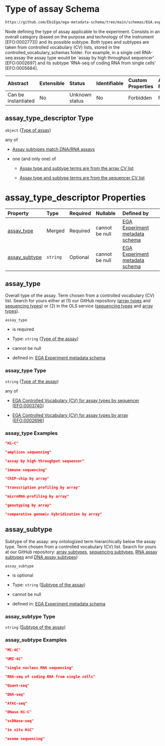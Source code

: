 # Type of assay Schema

```txt
https://github.com/EbiEga/ega-metadata-schema/tree/main/schemas/EGA.experiment.json#/properties/assay_type_descriptor
```

Node defining the type of assay applicable to the experiment. Consists in an overall category (based on the purpose and technology of the instrument \[EFO:0002773]) and its possible subtype. Both types and subtypes are taken from controlled vocabulary (CV) lists, stored in the controlled\_vocabulary\_schemas folder. For example, in a single cell RNA-seq assay the assay type would be 'assay by high throughput sequencer' \[EFO:0002697] and its subtype 'RNA-seq of coding RNA from single cells' \[EFO:0005684].

| Abstract            | Extensible | Status         | Identifiable | Custom Properties | Additional Properties | Access Restrictions | Defined In                                                                           |
| :------------------ | :--------- | :------------- | :----------- | :---------------- | :-------------------- | :------------------ | :----------------------------------------------------------------------------------- |
| Can be instantiated | No         | Unknown status | No           | Forbidden         | Forbidden             | none                | [EGA.experiment.json\*](../../../schemas/EGA.experiment.json "open original schema") |

## assay\_type\_descriptor Type

`object` ([Type of assay](ega-9-properties-type-of-assay.md))

any of

*   [Assay subtypes match DNA/RNA assays](ega-9-properties-type-of-assay-anyof-assay-subtypes-match-dnarna-assays.md "check type definition")

*   one (and only one) of

    *   [Assay type and subtype terms are from the array CV list](ega-9-properties-type-of-assay-anyof-assay-subtypes-match-arraysequencer-assays-oneof-assay-type-and-subtype-terms-are-from-the-array-cv-list.md "check type definition")

    *   [Assay type and subtype terms are from the sequencer CV list](ega-9-properties-type-of-assay-anyof-assay-subtypes-match-arraysequencer-assays-oneof-assay-type-and-subtype-terms-are-from-the-sequencer-cv-list.md "check type definition")

# assay\_type\_descriptor Properties

| Property                         | Type     | Required | Nullable       | Defined by                                                                                                                                                                                                                                           |
| :------------------------------- | :------- | :------- | :------------- | :--------------------------------------------------------------------------------------------------------------------------------------------------------------------------------------------------------------------------------------------------- |
| [assay\_type](#assay_type)       | Merged   | Required | cannot be null | [EGA Experiment metadata schema](ega-9-properties-type-of-assay-properties-type-of-the-assay.md "https://github.com/EbiEga/ega-metadata-schema/tree/main/schemas/EGA.experiment.json#/properties/assay_type_descriptor/properties/assay_type")       |
| [assay\_subtype](#assay_subtype) | `string` | Optional | cannot be null | [EGA Experiment metadata schema](ega-9-properties-type-of-assay-properties-subtype-of-the-assay.md "https://github.com/EbiEga/ega-metadata-schema/tree/main/schemas/EGA.experiment.json#/properties/assay_type_descriptor/properties/assay_subtype") |

## assay\_type

Overall type of the assay. Term chosen from a controlled vocabulary (CV) list. Search for yours either at (1) our GitHub repository ([array types](https://github.com/EbiEga/ega-metadata-schema/tree/main/schemas/controlled_vocabulary_schemas/EGA.cv.assay_type_by_array.json) and [sequencing types](https://github.com/EbiEga/ega-metadata-schema/tree/main/schemas/controlled_vocabulary_schemas/EGA.cv.assay_type_by_sequencer.json)) or (2) in the OLS service ([sequencing types](http://www.ebi.ac.uk/efo/EFO_0003740) and [array types](http://www.ebi.ac.uk/efo/EFO_0002696)).

`assay_type`

*   is required

*   Type: `string` ([Type of the assay](ega-9-properties-type-of-assay-properties-type-of-the-assay.md))

*   cannot be null

*   defined in: [EGA Experiment metadata schema](ega-9-properties-type-of-assay-properties-type-of-the-assay.md "https://github.com/EbiEga/ega-metadata-schema/tree/main/schemas/EGA.experiment.json#/properties/assay_type_descriptor/properties/assay_type")

### assay\_type Type

`string` ([Type of the assay](ega-9-properties-type-of-assay-properties-type-of-the-assay.md))

any of

*   [EGA Controlled Vocabulary (CV) for assay types by sequencer \[EFO:0003740\]](ega-9-properties-type-of-assay-properties-type-of-the-assay-anyof-ega-controlled-vocabulary-cv-for-assay-types-by-sequencer-efo0003740.md "check type definition")

*   [EGA Controlled Vocabulary (CV) for assay types by array \[EFO:0002696\]](ega-9-properties-type-of-assay-properties-type-of-the-assay-anyof-ega-controlled-vocabulary-cv-for-assay-types-by-array-efo0002696.md "check type definition")

### assay\_type Examples

```json
"Hi-C"
```

```json
"amplicon sequencing"
```

```json
"assay by high throughput sequencer"
```

```json
"immune sequencing"
```

```json
"ChIP-chip by array"
```

```json
"transcription profiling by array"
```

```json
"microRNA profiling by array"
```

```json
"genotyping by array"
```

```json
"comparative genomic hybridization by array"
```

## assay\_subtype

Subtype of the assay: any ontologized term hierarchically below the assay type. Term chosen from a controlled vocabulary (CV) list. Search for yours at our GitHub repository: [array subtypes](https://github.com/EbiEga/ega-metadata-schema/tree/main/schemas/controlled_vocabulary_schemas/EGA.cv.assay_subtype_by_array.json), [sequencing subtypes](https://github.com/EbiEga/ega-metadata-schema/tree/main/schemas/controlled_vocabulary_schemas/EGA.cv.assay_subtype_by_sequencer.json), [RNA assay subtypes](https://github.com/EbiEga/ega-metadata-schema/tree/main/schemas/controlled_vocabulary_schemas/EGA.cv.assay_subtype_by_rna.json) and [DNA assay subtypes](https://github.com/EbiEga/ega-metadata-schema/tree/main/schemas/controlled_vocabulary_schemas/EGA.cv.assay_subtype_by_dna.json))

`assay_subtype`

*   is optional

*   Type: `string` ([Subtype of the assay](ega-9-properties-type-of-assay-properties-subtype-of-the-assay.md))

*   cannot be null

*   defined in: [EGA Experiment metadata schema](ega-9-properties-type-of-assay-properties-subtype-of-the-assay.md "https://github.com/EbiEga/ega-metadata-schema/tree/main/schemas/EGA.experiment.json#/properties/assay_type_descriptor/properties/assay_subtype")

### assay\_subtype Type

`string` ([Subtype of the assay](ega-9-properties-type-of-assay-properties-subtype-of-the-assay.md))

### assay\_subtype Examples

```json
"MC-4C"
```

```json
"UMI-4C"
```

```json
"single nucleus RNA sequencing"
```

```json
"RNA-seq of coding RNA from single cells"
```

```json
"Quant-seq"
```

```json
"DNA-seq"
```

```json
"ATAC-seq"
```

```json
"DNase Hi-C"
```

```json
"scDNase-seq"
```

```json
"in situ HiC"
```

```json
"exome sequencing"
```
